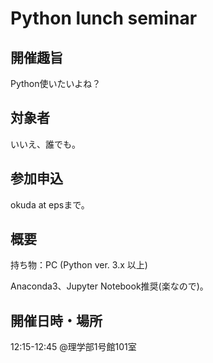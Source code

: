 # Python lunch seminar

## 開催趣旨
Python使いたいよね？

## 対象者
いいえ、誰でも。

## 参加申込
okuda at epsまで。

## 概要
持ち物：PC (Python ver. 3.x 以上)

Anaconda3、Jupyter Notebook推奨(楽なので)。

## 開催日時・場所
12:15-12:45 @理学部1号館101室

